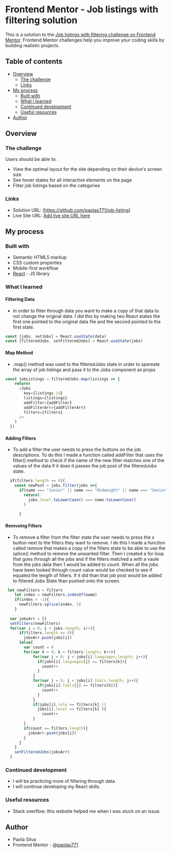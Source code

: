 # Frontend Mentor - Job listings with filtering solution

This is a solution to the [Job listings with filtering challenge on Frontend Mentor](https://www.frontendmentor.io/challenges/job-listings-with-filtering-ivstIPCt). Frontend Mentor challenges help you improve your coding skills by building realistic projects. 

## Table of contents

- [Overview](#overview)
  - [The challenge](#the-challenge)
  - [Links](#links)
- [My process](#my-process)
  - [Built with](#built-with)
  - [What I learned](#what-i-learned)
  - [Continued development](#continued-development)
  - [Useful resources](#useful-resources)
- [Author](#author)



## Overview

### The challenge

Users should be able to:

- View the optimal layout for the site depending on their device's screen size
- See hover states for all interactive elements on the page
- Filter job listings based on the categories



### Links

- Solution URL: [https://github.com/paolas771/job-listing]
- Live Site URL: [Add live site URL here](https://your-live-site-url.com)

## My process

### Built with

- Semantic HTML5 markup
- CSS custom properties
- Mobile-first workflow
- [React](https://reactjs.org/) - JS library


### What I learned

#### Filtering Data
- In order to filter through data you want to make a copy of that data to not change the original data. I did this by making two React states the first one pointed to the original data file and the second pointed to the first state. 
```js
const [jobs, setJobs] = React.useState(data) 
const [filteredJobs, setFilteredJobs] = React.useState(jobs)
```
#### Map Method
- .map() method was used to the filteredJobs state in order to spereate the array of job listings and pass it to the Jobs component as props 

```js
const jobListings = filteredJobs.map(listings => {
    return(
      <Jobs 
        key={listings.id}
        listings={listings}
        addFilter={addFilter}
        addFilterArr={addFilterArr}
        filters={filters}
      />
    )
  })
```
#### Adding Filters 
- To add a filter the user needs to press the buttons on the job descriptions. To do this I made a function called addFilter that uses the filter() method to check if the name of the new filter matches one of the values of the data if it does it passes the job post of the filteredJobs state.

```js
  if(filters.length == 0){
    const newPost = jobs.filter(jobs =>{
      if(name === "Junior" || name === "Midweight" || name === "Senior"  ){
        return(
          jobs.level.toLowerCase() === name.toLowerCase()
        )
              
      }
```
#### Remvoing Filters
- To remove a filter from the filter state the user needs to press the x button next to the filters they want to remove. I do this I made a function called remove that makes a copy of the filters state to be able to use the splice() method to remove the unwanted filter. Then I created a for loop that goes through all the jobs and if the filters matched a with a vaule from the jobs data then 1 would be added to count. When all the jobs have been looked through count value would be checked to see if equaled the length of filters. If it did than that job post would be added to filtered Jobs State than pushed onto the screen. 

```js
 let newFilters = filters
    let index = newFilters.indexOf(name)
    if(index > -1){
      newFilters.splice(index, 1)
    }
    
  var jobsArr = []
  setFilters(newFilters)
  for(var i = 0; i < jobs.length; i++){
      if(filters.length == 0){
        jobsArr.push(jobs[i])
      }else{
        var count = 0
        for(var k = 0; k < filters.length; k++){
            for(var j = 0; j < jobs[i].languages.length; j++){
              if(jobs[i].languages[j] == filters[k]){
                count++
              }
            }
            for(var j = 0; j < jobs[i].tools.length; j++){
              if(jobs[i].tools[j] == filters[k]){
                count++
              }
            }
            if(jobs[i].role == filters[k] || 
              jobs[i].level == filters[k] ){
                count++
            }
        }
        if(count == filters.length){
          jobsArr.push(jobs[i])
        }  
      }
    }
    setFilteredJobs(jobsArr)
  }
```
### Continued development

- I will be practicing more of filtering through data.
- I will continue developing my React skills.  




### Useful resources

- Stack overflow: this website helped me when I was stuck on an issue. 



## Author

- Paola Silva
- Frontend Mentor - [@paolas771](https://www.frontendmentor.io/profile/paolas771)



